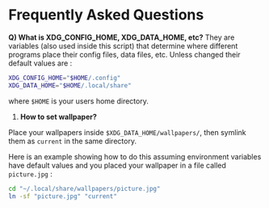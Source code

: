 # Frequently Asked Questions

**Q) What is XDG_CONFIG_HOME, XDG_DATA_HOME, etc?**
They are variables (also used inside this script) that determine where different programs place their config files, data files, etc. Unless changed their default values are :

```sh
XDG_CONFIG_HOME="$HOME/.config"
XDG_DATA_HOME="$HOME/.local/share"
```

where `$HOME` is your users home directory.

1) **How to set wallpaper?**

Place your wallpapers inside `$XDG_DATA_HOME/wallpapers/`, then symlink them as `current` in the same directory.

Here is an example showing how to do this assuming environment variables have default values and you placed your wallpaper in a file called `picture.jpg` :

```sh
cd "~/.local/share/wallpapers/picture.jpg"
ln -sf "picture.jpg" "current"
```
